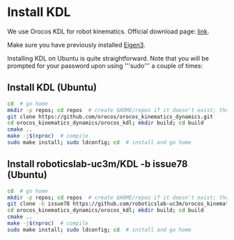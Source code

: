 # Install KDL

We use Orocos KDL for robot kinematics. Official download page: [link](http://www.orocos.org/kdl).

Make sure you have previously installed [Eigen3](install-eigen.md).

Installing KDL on Ubuntu is quite straightforward. Note that you will be prompted for your password upon using '''sudo''' a couple of times:

## Install KDL (Ubuntu)

```bash
cd  # go home
mkdir -p repos; cd repos  # create $HOME/repos if it doesn't exist; then, enter it
git clone https://github.com/orocos/orocos_kinematics_dynamics.git
cd orocos_kinematics_dynamics/orocos_kdl; mkdir build; cd build
cmake ..
make -j$(nproc)  # compile
sudo make install; sudo ldconfig; cd  # install and go home
```

## Install roboticslab-uc3m/KDL -b issue78 (Ubuntu)

```bash
cd  # go home
mkdir -p repos; cd repos  # create $HOME/repos if it doesn't exist; then, enter it
git clone -b issue78 https://github.com/roboticslab-uc3m/orocos_kinematics_dynamics.git
cd orocos_kinematics_dynamics/orocos_kdl; mkdir build; cd build
cmake ..
make -j$(nproc)  # compile
sudo make install; sudo ldconfig; cd  # install and go home
```
